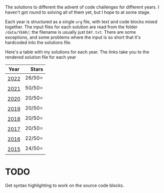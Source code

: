 The solutions to different the advent of code challenges for different years. I haven't got round to solving all of them yet, but I hope to at some stage.

Each year is structured as a single `org` file, with text and code blocks mixed together. The input files for each solution are read from the folder `/data/YEAR/`; the filename is usually just `DAY.txt`. There are some exceptions, and some problems where the input is so short that it's hardcoded into the solutions file.

Here's a table with my solutions for each year. The links take you to the rendered solution file for each year

|       Year       |   Stars |
|:----------------:|--------:|
| [2022](2022.org) | 26/50⭐ |
| [2021](2021.org) | 50/50⭐ |
| [2020](2020.org) | 20/50⭐ |
| [2019](2019.org) | 20/50⭐ |
| [2018](2018.org) | 20/50⭐ |
| [2017](2017.org) | 20/50⭐ |
| [2016](2016.org) | 22/50⭐ |
| [2015](2015.org) | 24/50⭐ |

# TODO

Get syntax highlighting to work on the source code blocks.

